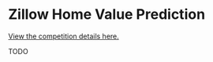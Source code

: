 # Zillow Home Value Prediction

<a href="https://www.kaggle.com/c/zillow-prize-1">View the competition details here.</a><br/>

TODO